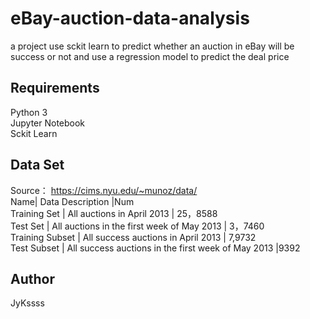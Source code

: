 # eBay-auction-data-analysis
a project use sckit learn to predict whether an auction in eBay will be success or not and use a regression model to predict the deal price 

## Requirements 
Python 3  <br>
Jupyter Notebook<br>
Sckit Learn

## Data Set
Source：  https://cims.nyu.edu/~munoz/data/ <br>
Name|	 Data Description |Num <br>
Training Set	|      All auctions in April 2013                       |  25，8588<br>
Test Set	     |     All auctions in the first week of May 2013       |  3，7460<br>
Training Subset |    All success auctions in April 2013              |   7,9732<br>
Test Subset      |   All success auctions in the first week of May 2013 |9392 <br>

## Author
JyKssss

